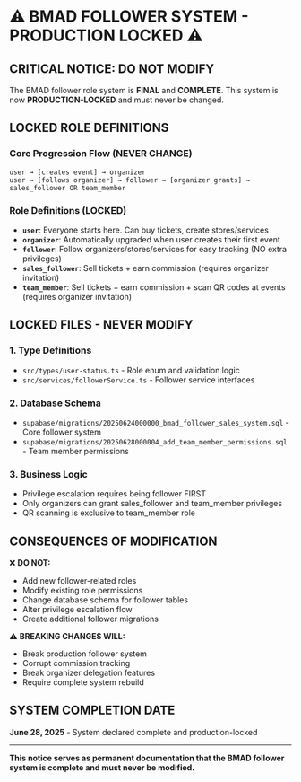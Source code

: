 # ⚠️ BMAD FOLLOWER SYSTEM - PRODUCTION LOCKED ⚠️

## CRITICAL NOTICE: DO NOT MODIFY

The BMAD follower role system is **FINAL** and **COMPLETE**. This system is now **PRODUCTION-LOCKED** and must never be changed.

## LOCKED ROLE DEFINITIONS

### Core Progression Flow (NEVER CHANGE)
```
user → [creates event] → organizer
user → [follows organizer] → follower → [organizer grants] → sales_follower OR team_member
```

### Role Definitions (LOCKED)
- **`user`**: Everyone starts here. Can buy tickets, create stores/services
- **`organizer`**: Automatically upgraded when user creates their first event
- **`follower`**: Follow organizers/stores/services for easy tracking (NO extra privileges)
- **`sales_follower`**: Sell tickets + earn commission (requires organizer invitation)
- **`team_member`**: Sell tickets + earn commission + scan QR codes at events (requires organizer invitation)

## LOCKED FILES - NEVER MODIFY

### 1. Type Definitions
- `src/types/user-status.ts` - Role enum and validation logic
- `src/services/followerService.ts` - Follower service interfaces

### 2. Database Schema
- `supabase/migrations/20250624000000_bmad_follower_sales_system.sql` - Core follower system
- `supabase/migrations/20250628000004_add_team_member_permissions.sql` - Team member permissions

### 3. Business Logic
- Privilege escalation requires being follower FIRST
- Only organizers can grant sales_follower and team_member privileges
- QR scanning is exclusive to team_member role

## CONSEQUENCES OF MODIFICATION

❌ **DO NOT:**
- Add new follower-related roles
- Modify existing role permissions  
- Change database schema for follower tables
- Alter privilege escalation flow
- Create additional follower migrations

⚠️ **BREAKING CHANGES WILL:**
- Break production follower system
- Corrupt commission tracking
- Break organizer delegation features
- Require complete system rebuild

## SYSTEM COMPLETION DATE
**June 28, 2025** - System declared complete and production-locked

---

**This notice serves as permanent documentation that the BMAD follower system is complete and must never be modified.**